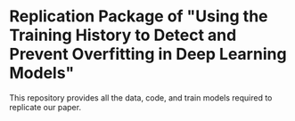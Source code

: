 # Replication Package of "Using the Training History to Detect and Prevent Overfitting in Deep Learning Models"

This repository provides all the data, code, and train models required to replicate our paper.

